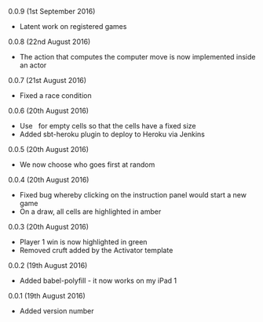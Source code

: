 0.0.9 (1st September 2016)

* Latent work on registered games

0.0.8 (22nd August 2016)

* The action that computes the computer move is now implemented inside an actor

0.0.7 (21st August 2016)

* Fixed a race condition

0.0.6 (20th August 2016)

* Use &nbsp; for empty cells so that the cells have a fixed size
* Added sbt-heroku plugin to deploy to Heroku via Jenkins

0.0.5 (20th August 2016)

* We now choose who goes first at random

0.0.4 (20th August 2016)

* Fixed bug whereby clicking on the instruction panel would start a new game
* On a draw, all cells are highlighted in amber

0.0.3 (20th August 2016)

* Player 1 win is now highlighted in green
* Removed cruft added by the Activator template

0.0.2 (19th August 2016)

* Added babel-polyfill - it now works on my iPad 1

0.0.1 (19th August 2016)

* Added version number
